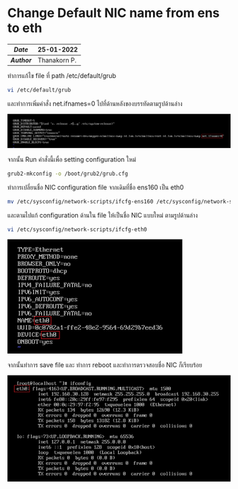 # Change Default NIC name from ens to eth

| ***Date*** | 25-01-2022 |
| --- | --- |
| ***Author*** | Thanakorn P. |

ทำการแก้ไข file ที่ path /etc/default/grub

```sh
vi /etc/default/grub
```

และทำการเพิ่มคำสั่ง net.ifnames=0 ไปที่ด้านหลังของบรรทัดตามรูปด้านล่าง

![](img/changenicname/../linux/ChangeNicName1.png)

จากนั้น Run คำสั่งนี้เพื่อ setting configuration ใหม่

```sh
grub2-mkconfig -o /boot/grub2/grub.cfg
```

ทำการเปลี่ยนชื่อ NIC configuration file จากเดิมที่ชื่อ ens160 เป็น eth0

```sh
mv /etc/sysconfig/network-scripts/ifcfg-ens160 /etc/sysconfig/network-scripts/ifcfg-eth0
```

และตามไปแก้ configuration ด้านใน file ให้เป็นชื่อ NIC แบบใหม่ ตามรูปด้านล่าง

```sh
vi /etc/sysconfig/network-scripts/ifcfg-eth0
```

![](img/changenicname/../linux/ChangeNicName2.png)

จากนั้นทำการ save file และ ทำการ reboot และทำการตรวจสอบชื่อ NIC ก็เรียบร้อย

![](img/changenicname/../linux/ChangeNicName3.png)